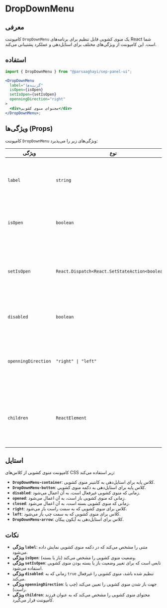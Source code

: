 
# DropDownMenu

## معرفی

کامپوننت `DropDownMenu` یک منوی کشویی قابل تنظیم برای برنامه‌های React شما است. این کامپوننت از ویژگی‌های مختلف برای استایل‌دهی و عملکرد پشتیبانی می‌کند.

## استفاده

```jsx
import { DropDownMenu } from "@parsaaghayi/sep-panel-ui";

<DropDownMenu
  label="گزینه‌ها"
  isOpen={isOpen}
  setIsOpen={setIsOpen}
  openningDirection="right"
>
  <div>محتوای منوی کشویی</div>
</DropDownMenu>;
```

## ویژگی‌ها (Props)

کامپوننت `DropDownMenu` ویژگی‌های زیر را می‌پذیرد:

| ویژگی               | نوع                                             | توضیحات                                                      |
| ------------------- | ----------------------------------------------- | ------------------------------------------------------------ |
| `label`             | `string`                                        | متنی که در دکمه منوی کشویی نمایش داده می‌شود.                |
| `isOpen`            | `boolean`                                       | وضعیت باز یا بسته بودن منوی کشویی.                           |
| `setIsOpen`         | `React.Dispatch<React.SetStateAction<boolean>>` | تابعی برای تغییر وضعیت باز یا بسته بودن منوی کشویی.          |
| `disabled`          | `boolean`                                       | آیا منوی کشویی غیرفعال است یا خیر.                           |
| `openningDirection` | `"right" \| "left"`                             | جهت باز شدن منوی کشویی. می‌تواند `"right"` یا `"left"` باشد. |
| `children`          | `ReactElement`                                  | محتوای منوی کشویی که به عنوان فرزند کامپوننت قرار می‌گیرد.   |

## استایل

کامپوننت منوی کشویی از کلاس‌های CSS زیر استفاده می‌کند:

- **`DropDownMenu-container`**: کلاس پایه برای استایل‌دهی به کانتینر منوی کشویی.
- **`DropDownMenu-button`**: کلاس پایه برای استایل‌دهی به دکمه منوی کشویی.
- **`disabled`**: زمانی که منوی کشویی غیرفعال است، به آن اعمال می‌شود.
- **`opened`**: زمانی که منوی کشویی باز است، به آن اعمال می‌شود.
- **`closed`**: زمانی که منوی کشویی بسته است، به آن اعمال می‌شود.
- **`right`**: کلاس برای منوی کشویی که به سمت راست باز می‌شود.
- **`left`**: کلاس برای منوی کشویی که به سمت چپ باز می‌شود.
- **`DropDownMenu-arrow`**: کلاس برای استایل‌دهی به آیکون پیکان.


## نکات

- **ویژگی `label`**: متنی را مشخص می‌کند که در دکمه منوی کشویی نمایش داده می‌شود.
- **ویژگی `isOpen`**: وضعیت منوی کشویی را مشخص می‌کند (باز یا بسته).
- **ویژگی `setIsOpen`**: تابعی است که برای تغییر وضعیت باز یا بسته بودن منوی کشویی استفاده می‌شود.
- **ویژگی `disabled`**: زمانی که به `true` تنظیم شده باشد، منوی کشویی را غیرفعال می‌کند.
- **ویژگی `openningDirection`**: جهت باز شدن منوی کشویی را تعیین می‌کند (چپ یا راست).
- **ویژگی `children`**: محتوای منوی کشویی را مشخص می‌کند که به عنوان فرزند کامپوننت قرار می‌گیرد.

